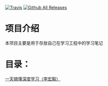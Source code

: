 [![Travis](https://img.shields.io/travis/rust-lang/rust.svg)](https://github.com/keloli/NoteBook)
[![Github All Releases](https://img.shields.io/badge/downloads-10KB-green.svg)](https://github.com/keloli/NoteBook)
# 项目介绍
本项目主要是用于存放自己在学习工程中的学习笔记

# 目录：
   [一天搞懂深度学习（李宏毅）](https://github.com/keloli/NoteBook/tree/master/DeepLearning%20One%20Day)
